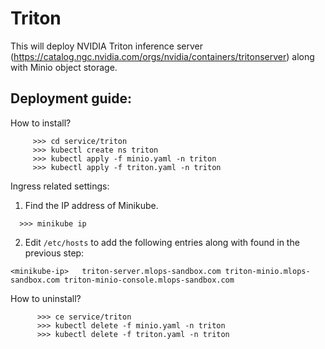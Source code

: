 # Triton
This will deploy NVIDIA Triton inference server (https://catalog.ngc.nvidia.com/orgs/nvidia/containers/tritonserver) along with Minio object storage. 
## Deployment guide:
How to install?
 ```
      >>> cd service/triton
      >>> kubectl create ns triton
      >>> kubectl apply -f minio.yaml -n triton
      >>> kubectl apply -f triton.yaml -n triton
```

Ingress related settings:
1. Find the IP address of Minikube. 
```
  >>> minikube ip
```

2. Edit `/etc/hosts` to add the following entries along with <minikube-ip> found in the previous step:
```
<minikube-ip>   triton-server.mlops-sandbox.com triton-minio.mlops-sandbox.com triton-minio-console.mlops-sandbox.com
```


How to uninstall?
```     
      >>> ce service/triton
      >>> kubectl delete -f minio.yaml -n triton
      >>> kubectl delete -f triton.yaml -n triton
```